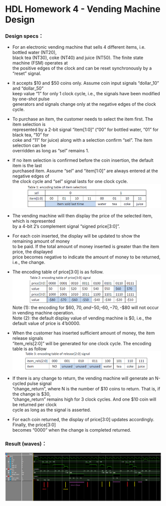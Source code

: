 # HDL Homework 4 - Vending Machine Design
### Design specs：
- For an electronic vending machine that sells 4 different items, i.e. bottled water (NT20), </br>
black tea (NT30), coke (NT40) and juice (NT50). The finite state machine (FSM) operates at </br>
the positive edges of the clock and can be reset synchronously by a “reset” signal.

- It accepts $10 and $50 coins only. Assume coin input signals “dollar_10” and “dollar_50” </br>
keep value “1” for only 1 clock cycle, i.e., the signals have been modified by one-shot pulse </br>
generators and signals change only at the negative edges of the clock cycle.

- To purchase an item, the customer needs to select the item first. The item selection is </br>
represented by a 2-bit signal “item[1:0]” (“00” for bottled water, “01” for black tea, “10” for </br>
coke and “11” for juice) along with a selection confirm “sel”. The item selection can be </br>
overridden as long as “sel” remains 1.

- If no item selection is confirmed before the coin insertion, the default item is the last </br>
purchased item. Assume “sel” and “item[1:0]” are always entered at the negative edges of </br>
the clock cycle and “sel” signal lasts for one clock cycle.
![](pics/image_1.png)

- The vending machine will then display the price of the selected item, which is represented </br>
by a 4-bit 2’s complement signal “signed price[3:0]”.

- For each coin inserted, the display will be updated to show the remaining amount of money </br>
to be paid. If the total amount of money inserted is greater than the item price, the displayed </br>
price becomes negative to indicate the amount of money to be returned, i.e., the change.


- The encoding table of price[3:0] is as follow.![](pics/image_2.png)
Note (1): the encoding for $60, $70, and -$50,-$60, -$70, -$80 will not occur in vending machine operation. </br>
Note (2): the default display value of vending machine is $0, i.e., the default value of price is 4’b0000.

- When the customer has inserted sufficient amount of money, the item release signals </br>
“item_rels[2:0]” will be generated for one clock cycle. The encoding table is as follow
![](pics/image_3.png)

- If there is any change to return, the vending machine will generate an N-cycled pulse signal </br>
“change_return”, where N is the number of $10 coins to return. That is, if the change is $30, </br>
“change_return” remains high for 3 clock cycles. And one $10 coin will be returned per clock </br>
cycle as long as the signal is asserted.

- For each coin returned, the display of price[3:0] updates accordingly. Finally, the price[3:0] </br>
becomes “0000” when the change is completed returned.

### Result (waves)：
![](pics/Waves.png)
